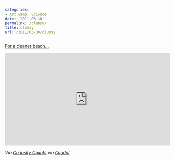```yaml
---
categories:
- Art &amp; Science
date: '2011-03-30'
permalink: /clumsy/
title: Clumsy
url: /2011/03/30/clumsy
---
```


<a href="http://vimeo.com/21075348">For a cleaner beach...</a>

<p align="center"><iframe src="https://player.vimeo.com/video/21075348?portrait=0" width="540" height="304" frameborder="0"></iframe></p>

<em>Via <a href="http://curiositycounts.com/post/4043285081/clumsy-ingenious-surfrider-foundation-psa-for">Curiosity Counts</a> via <a href="http://coudal.com/">Coudal</a></em>